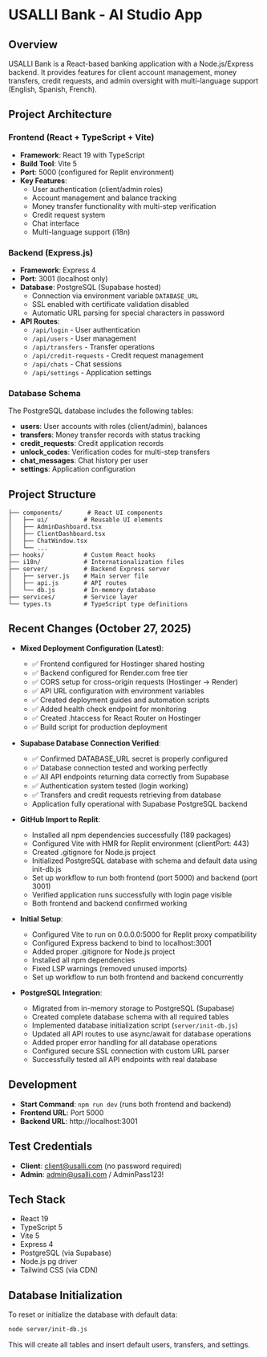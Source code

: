 # USALLI Bank - AI Studio App

## Overview
USALLI Bank is a React-based banking application with a Node.js/Express backend. It provides features for client account management, money transfers, credit requests, and admin oversight with multi-language support (English, Spanish, French).

## Project Architecture

### Frontend (React + TypeScript + Vite)
- **Framework**: React 19 with TypeScript
- **Build Tool**: Vite 5
- **Port**: 5000 (configured for Replit environment)
- **Key Features**:
  - User authentication (client/admin roles)
  - Account management and balance tracking
  - Money transfer functionality with multi-step verification
  - Credit request system
  - Chat interface
  - Multi-language support (i18n)

### Backend (Express.js)
- **Framework**: Express 4
- **Port**: 3001 (localhost only)
- **Database**: PostgreSQL (Supabase hosted)
  - Connection via environment variable `DATABASE_URL`
  - SSL enabled with certificate validation disabled
  - Automatic URL parsing for special characters in password
- **API Routes**:
  - `/api/login` - User authentication
  - `/api/users` - User management
  - `/api/transfers` - Transfer operations
  - `/api/credit-requests` - Credit request management
  - `/api/chats` - Chat sessions
  - `/api/settings` - Application settings

### Database Schema
The PostgreSQL database includes the following tables:
- **users**: User accounts with roles (client/admin), balances
- **transfers**: Money transfer records with status tracking
- **credit_requests**: Credit application records
- **unlock_codes**: Verification codes for multi-step transfers
- **chat_messages**: Chat history per user
- **settings**: Application configuration

## Project Structure
```
├── components/       # React UI components
│   ├── ui/          # Reusable UI elements
│   ├── AdminDashboard.tsx
│   ├── ClientDashboard.tsx
│   ├── ChatWindow.tsx
│   └── ...
├── hooks/           # Custom React hooks
├── i18n/            # Internationalization files
├── server/          # Backend Express server
│   ├── server.js    # Main server file
│   ├── api.js       # API routes
│   └── db.js        # In-memory database
├── services/        # Service layer
└── types.ts         # TypeScript type definitions
```

## Recent Changes (October 27, 2025)
- **Mixed Deployment Configuration (Latest)**:
  - ✅ Frontend configured for Hostinger shared hosting
  - ✅ Backend configured for Render.com free tier
  - ✅ CORS setup for cross-origin requests (Hostinger → Render)
  - ✅ API URL configuration with environment variables
  - ✅ Created deployment guides and automation scripts
  - ✅ Added health check endpoint for monitoring
  - ✅ Created .htaccess for React Router on Hostinger
  - ✅ Build script for production deployment

- **Supabase Database Connection Verified**:
  - ✅ Confirmed DATABASE_URL secret is properly configured
  - ✅ Database connection tested and working perfectly
  - ✅ All API endpoints returning data correctly from Supabase
  - ✅ Authentication system tested (login working)
  - ✅ Transfers and credit requests retrieving from database
  - Application fully operational with Supabase PostgreSQL backend

- **GitHub Import to Replit**:
  - Installed all npm dependencies successfully (189 packages)
  - Configured Vite with HMR for Replit environment (clientPort: 443)
  - Created .gitignore for Node.js project
  - Initialized PostgreSQL database with schema and default data using init-db.js
  - Set up workflow to run both frontend (port 5000) and backend (port 3001)
  - Verified application runs successfully with login page visible
  - Both frontend and backend confirmed working

- **Initial Setup**:
  - Configured Vite to run on 0.0.0.0:5000 for Replit proxy compatibility
  - Configured Express backend to bind to localhost:3001
  - Added proper .gitignore for Node.js project
  - Installed all npm dependencies
  - Fixed LSP warnings (removed unused imports)
  - Set up workflow to run both frontend and backend concurrently

- **PostgreSQL Integration**:
  - Migrated from in-memory storage to PostgreSQL (Supabase)
  - Created complete database schema with all required tables
  - Implemented database initialization script (`server/init-db.js`)
  - Updated all API routes to use async/await for database operations
  - Added proper error handling for all database operations
  - Configured secure SSL connection with custom URL parser
  - Successfully tested all API endpoints with real database

## Development
- **Start Command**: `npm run dev` (runs both frontend and backend)
- **Frontend URL**: Port 5000
- **Backend URL**: http://localhost:3001

## Test Credentials
- **Client**: client@usalli.com (no password required)
- **Admin**: admin@usalli.com / AdminPass123!

## Tech Stack
- React 19
- TypeScript 5
- Vite 5
- Express 4
- PostgreSQL (via Supabase)
- Node.js pg driver
- Tailwind CSS (via CDN)

## Database Initialization
To reset or initialize the database with default data:
```bash
node server/init-db.js
```

This will create all tables and insert default users, transfers, and settings.
